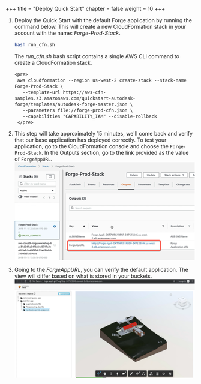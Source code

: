 +++
title = "Deploy Quick Start"
chapter = false
weight = 10
+++

1. Deploy the Quick Start with the default Forge application by running the command below. This will create a new CloudFormation stack in your account with the name: *Forge-Prod-Stack*.
  
    ```bash
    bash run_cfn.sh
    ```    
   The *run_cfn.sh* bash script contains a single AWS CLI command to create a CloudFormation stack.
   
       <pre>
        aws cloudformation --region us-west-2 create-stack --stack-name Forge-Prod-Stack \
          --template-url https://aws-cfn-samples.s3.amazonaws.com/quickstart-autodesk-forge/templates/autodesk-forge-master.json \
          --parameters file://forge-prod-cfn.json \
          --capabilities "CAPABILITY_IAM" --disable-rollback
        </pre>
   
    
2. This step will take approximately 15 minutes, we'll come back and verify that our base application has deployed correctly. To test your application, go to the CloudFormation console and choose the `Forge-Prod-Stack`. In the Outputs section, go to the link provided as the value of `ForgeAppURL`.
![arch](/images/prod-stack-complete.png?height=60%&width=60%)
3. Going to the *ForgeAppURL*, you can verify the default application. The view will differ based on what is stored in your buckets.
![arch](/images/default-app-view.png?height=60%&width=60%)